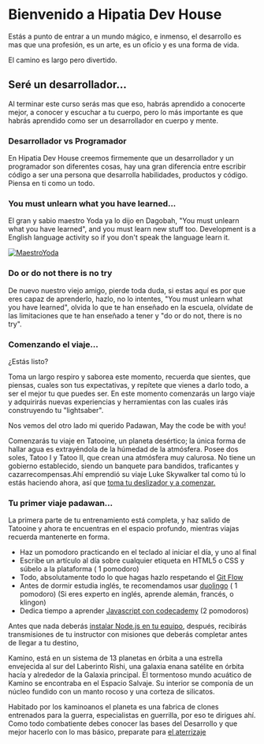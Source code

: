 # Bienvenido a Hipatia Dev House

Estás a punto de entrar a un mundo mágico, e inmenso, el desarrollo es mas que una profesión, es un arte, es un oficio y es una forma de vida.

El camino es largo pero divertido.

## Seré un desarrollador...

Al terminar este curso serás mas que eso, habrás aprendido a conocerte mejor, a conocer y escuchar a tu cuerpo, pero lo más importante es que habrás aprendido como ser un desarrollador en cuerpo y mente.

### Desarrollador vs Programador

En Hipatia Dev House creemos firmemente que un desarrollador y un programador son diferentes cosas, hay una gran diferencia entre escribir código a ser una persona que desarrolla habilidades, productos y código. Piensa en ti como un todo.

### You must unlearn what you have learned...
El gran y sabio maestro Yoda ya lo dijo en Dagobah, "You must unlearn what you have learned", and you must learn new stuff too. Development is a English language activity so if you don't speak the language learn it.

[![MaestroYoda](http://img.youtube.com/vi/z4jeREy7Pbc/0.jpg)][video]

[video]: https://www.youtube.com/watch?v=z4jeREy7Pbc

### Do or do not there is no try
De nuevo nuestro viejo amigo, pierde toda duda, si estas aquí es por que eres capaz de aprenderlo, hazlo, no lo intentes, "You must unlearn what you have learned", olvida lo que te han enseñado en la escuela, olvídate de las limitaciones que te han enseñado a tener y "do or do not, there is no try".

### Comenzando el viaje...

¿Estás listo?

Toma un largo respiro y saborea este momento, recuerda que sientes, que piensas, cuales son tus expectativas, y repítete que vienes a darlo todo, a ser el mejor tu que puedes ser. En este momento comenzarás un largo viaje y adquirirás nuevas experiencias y herramientas con las cuales irás construyendo tu "lightsaber".

Nos vemos del otro lado mi querido Padawan, May the code be with you!

Comenzarás tu viaje en Tatooine, un planeta desértico; la única forma de hallar agua es extrayéndola de la húmedad de la atmósfera. Posee dos soles, Tatoo I y Tatoo II, que crean una atmósfera muy calurosa. No tiene un gobierno establecido, siendo un banquete para bandidos, traficantes y cazarrecompensas.Ahí emprendió su viaje Luke Skywalker tal como tú lo estás haciendo ahora, así que [toma tu deslizador y a comenzar.](tatooine.md)

### Tu primer viaje padawan...

La primera parte de tu entrenamiento está completa, y haz salido de Tatooine y ahora te encuentras en el espacio profundo, mientras viajas recuerda mantenerte en forma.

- Haz un pomodoro practicando en el teclado al iniciar el día, y uno al final
- Escribe un artículo al día sobre cualquier etiqueta en HTML5 o CSS y súbelo a la plataforma ( 1 pomodoro)
- Todo, absolutamente todo lo que hagas hazlo respetando el [Git Flow](gitflow)
- Antes de dormir estudia inglés, te recomendamos usar [duolingo](https://www.duolingo.com/) ( 1 pomodoro)
  (Si eres experto en inglés, aprende alemán, francés, o klingon)
- Dedica tiempo a aprender [Javascript con codecademy](https://www.codecademy.com/learn/javascript) (2 pomodoros)


Antes que nada deberás [instalar Node.js en tu equipo](instalar-node.md), después, recibirás transmisiones de tu instructor con misiones que deberás completar antes de llegar a tu destino,

Kamino, está en un sistema de 13 planetas en órbita a una estrella envejecida al sur del Laberinto Rishi, una galaxia enana satélite en órbita hacía y alrededor de la Galaxia principal. El tormentoso mundo acuático de Kamino se encontraba en el Espacio Salvaje. Su interior se componía de un núcleo fundido con un manto rocoso y una corteza de silicatos.

Habitado por los kaminoanos el planeta es una fabrica de clones entrenados para la guerra, especialistas en guerrilla, por eso te dirigues ahí. Como todo combatiente debes conocer las bases del Desarrollo y que mejor hacerlo con lo mas básico, preparate para [el aterrizaje](Kamino.md)
